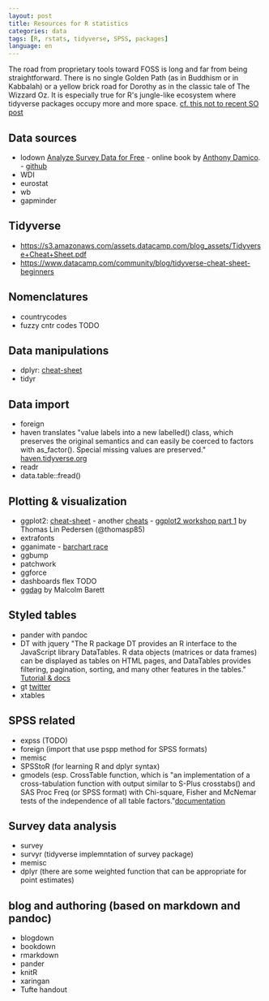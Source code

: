 ```yaml
---
layout: post
title: Resources for R statistics
categories: data
tags: [R, rstats, tidyverse, SPSS, packages]
language: en
---
```


The road from proprietary tools toward FOSS is long and far from being straightforward. There is no single Golden Path (as in Buddhism or in Kabbalah) or a yellow brick road for Dorothy as in the classic tale of The Wizzard Oz. It is especially true for R's jungle-like ecosystem where tidyverse packages occupy more and more space. [cf. this not to recent SO post](https://stackoverflow.blog/2017/10/10/impressive-growth-r/) 

## Data sources
 - lodown [Analyze Survey Data for Free](http://asdfree.com/prerequisites.html) - online book by [Anthony Damico](http://www.ajdamico.com/). 
 		- [github](https://github.com/ajdamico/lodown/tree/master/R)
 - WDI
 - eurostat
 - wb
 - gapminder

## Tidyverse 
 - https://s3.amazonaws.com/assets.datacamp.com/blog_assets/Tidyverse+Cheat+Sheet.pdf
 - https://www.datacamp.com/community/blog/tidyverse-cheat-sheet-beginners

## Nomenclatures
 - countrycodes
 - fuzzy cntr codes TODO

## Data manipulations
 - dplyr: [cheat-sheet](https://github.com/rstudio/cheatsheets/blob/master/data-transformation.pdf)
 - tidyr 

## Data import
 - foreign
 - haven translates "value labels into a new labelled() class, which preserves the original semantics and can easily be coerced to factors with as_factor(). Special missing values are preserved." [haven.tidyverse.org](https://haven.tidyverse.org/)
 - readr
 - data.table::fread()

## Plotting & visualization
 - ggplot2: [cheat-sheet](https://rstudio.com/wp-content/uploads/2016/11/ggplot2-cheatsheet-2.1.pdf)
 		- another [cheats](https://github.com/sefakilic/ggplot-cheatsheet)
 		- [ggplot2 workshop part 1](https://youtu.be/h29g21z0a68) by Thomas Lin Pedersen (@thomasp85)
 - extrafonts
 - gganimate 
 		- [barchart race](https://evamaerey.github.io/little_flipbooks_library/racing_bars/racing_barcharts.html#1)
 - ggbump
 - patchwork
 - ggforce
 - dashboards flex TODO
 - [ggdag](https://github.com/malcolmbarrett/ggdag) by Malcolm Barett

## Styled tables
 - pander with pandoc
 - DT with jquery "The R package DT provides an R interface to the JavaScript library DataTables. R data objects (matrices or data frames) can be displayed as tables on HTML pages, and DataTables provides filtering, pagination, sorting, and many other features in the tables." [Tutorial & docs](https://rstudio.github.io/DT/)
 - gt [twitter](https://twitter.com/riannone/status/1247963802550833152)
 - xtables

## SPSS related
 - expss (TODO)
 - foreign (import that use pspp method for SPSS formats)
 - memisc
 - SPSStoR (for learning R and dplyr syntax)
 - gmodels (esp. CrossTable function, which is "an implementation of a cross-tabulation function with output similar to S-Plus crosstabs() and SAS Proc Freq (or SPSS format) with Chi-square, Fisher and McNemar tests of the independence of all table factors."[documentation](https://www.rdocumentation.org/packages/gmodels/versions/2.18.1/topics/CrossTable)

## Survey data analysis
 - survey
 - survyr (tidyverse implemntation of survey package)
 - memisc
 - dplyr (there are some weighted function that can be appropriate for point estimates)

## blog and authoring (based on markdown and pandoc)
 - blogdown
 - bookdown
 - rmarkdown
 - pander
 - knitR
 - xaringan
 - Tufte handout
<!--- this is going to be a new post 
## learning R
 - datacamp
 - R4DS
 - coding style guides
 - Lander Analytics YT channel
 - (https://zenartofrpkgs.netlify.app/)
 --->

